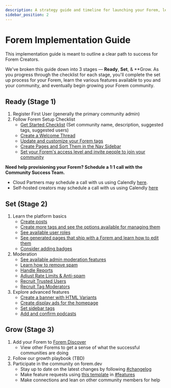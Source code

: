 ```yaml
---
description: A strategy guide and timeline for launching your Forem, learning the platform, and growing your community.
sidebar_position: 2
---
```


# Forem Implementation Guide

This implementation guide is meant to outline a clear path to success for Forem Creators. 

We've broken this guide down into 3 stages — **Ready**, **Set**, & **Grow. As you progress through the checklist for each stage, you'll complete the set up process for your Forem, learn the various features available to you and your community, and eventually begin growing your Forem community.  

## Ready (Stage 1)

1. Register First User (generally the primary community admin)
2. Follow Forem Setup Checklist
    - [Get Started Checklist](https://admin.forem.com/docs/getting-started/forem-setup-checklist#1-set-up-and-configure-your-forem) (Set community name, description, suggested tags, suggested users)
    - [Create a Welcome Thread](https://admin.forem.com/docs/getting-started/forem-setup-checklist#2-create-a-welcome-thread)
    - [Update and customize your Forem tags](https://admin.forem.com/docs/getting-started/forem-setup-checklist#1-set-up-and-configure-your-forem)
    - [Create Pages and Sort Them in the Nav Sidebar](https://admin.forem.com/docs/getting-started/forem-setup-checklist#4-create-pages-and-sort-them-in-the-navigation-sidebar)
    - [Set your Forem's access level and invite people to join your community](https://admin.forem.com/docs/getting-started/forem-setup-checklist#5-set-your-forems-access-level-and-invite-people-to-join-your-community)

**Need help provisioning your Forem? Schedule a 1:1 call with the Community Success Team.**
- Cloud Partners may schedule a call with us using Calendly [here](https://calendly.com/d/cfs-bkt-kvj/forem-community-success-1-1-meetings-with-partners).
- Self-hosted creators may schedule a call with us using Calendly [here](https://calendly.com/d/cdz-xw3-tc5/forem-community-success-1-1-meetings-with-creators)

## Set (Stage 2)

1. Learn the platform basics
    - [Create posts](https://admin.forem.com/docs/forem-basics/posts)
    - [Create more tags and see the options available for managing them](https://admin.forem.com/docs/forem-basics/tags)
    - [See available user roles](https://admin.forem.com/docs/forem-basics/user-roles)
    - [See generated pages that ship with a Forem and learn how to edit them](https://admin.forem.com/docs/forem-basics/generated-pages)
    - [Consider adding badges](https://admin.forem.com/docs/forem-basics/badges)
2. Moderation
    - [See available admin moderation features](https://admin.forem.com/docs/managing-your-community/admin-moderation-features)
    - [Learn how to remove spam](https://admin.forem.com/docs/managing-your-community/removing-spam)
    - [Handle Reports](https://admin.forem.com/docs/advanced-customization/reports)
    - [Adjust Rate Limits & Anti-spam](https://admin.forem.com/docs/advanced-customization/rate-limits-and-anti-spam)
    - [Recruit Trusted Users](https://admin.forem.com/docs/managing-your-community/trusted-user-features)
    - [Recruit Tag Moderators](https://admin.forem.com/docs/managing-your-community/tag-moderator-features)
3. Explore advanced features
    - [Create a banner with HTML Variants](https://admin.forem.com/docs/advanced-customization/html-variants)
    - [Create display ads for the homepage](https://admin.forem.com/docs/advanced-customization/display-ads)
    - [Set sidebar tags](https://admin.forem.com/docs/advanced-customization/tag-display-order)
    - [Add and confirm podcasts](https://admin.forem.com/docs/advanced-customization/content-manager/podcasts)

## Grow (Stage 3)

1. Add your Forem to [Forem Discover](https://discover.forem.com/)
    - View other Forems to get a sense of what the successful communities are doing
2. Follow our growth playbook (TBD)
3. Participate in the community on forem.dev
    - Stay up to date on the latest changes by following [#changelog](https://forem.dev/t/changelog)
    - Make feature requests using [this template](https://forem.dev/new/features) in [#features](https://forem.dev/t/features)
    - Make connections and lean on other community members for help
